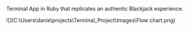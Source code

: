 Terminal App in Ruby that replicates an authentic Blackjack experience.

![](C:\Users\danie\projects\Terminal_Project\Images\Flow chart.png)

